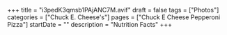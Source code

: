 +++
title = "i3pedK3qmsb1PAjANC7M.avif"
draft = false
tags = ["Photos"]
categories = ["Chuck E. Cheese's"]
pages = ["Chuck E Cheese Pepperoni Pizza"]
startDate = ""
description = "Nutrition Facts"
+++
